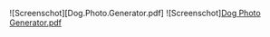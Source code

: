 ![Screenschot][Dog.Photo.Generator.pdf]
![Screenschot][Dog Photo Generator.pdf](https://github.com/darlamward/Dog-Photo-Generator/files/12131192/Dog.Photo.Generator.pdf)
